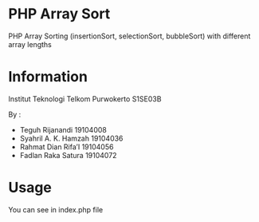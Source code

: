 # PHP Array Sort
PHP Array Sorting (insertionSort, selectionSort, bubbleSort) with different array lengths

# Information
Institut Teknologi Telkom Purwokerto
S1SE03B

By : 
 * Teguh Rijanandi 19104008
 * Syahril A. K. Hamzah 19104036
 * Rahmat Dian Rifa’I 19104056
 * Fadlan Raka Satura 19104072

# Usage
You can see in index.php file
